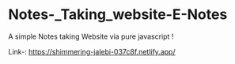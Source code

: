 # Notes-_Taking_website-E-Notes 

A simple Notes taking Website via pure javascript !

Link-: https://shimmering-jalebi-037c8f.netlify.app/
